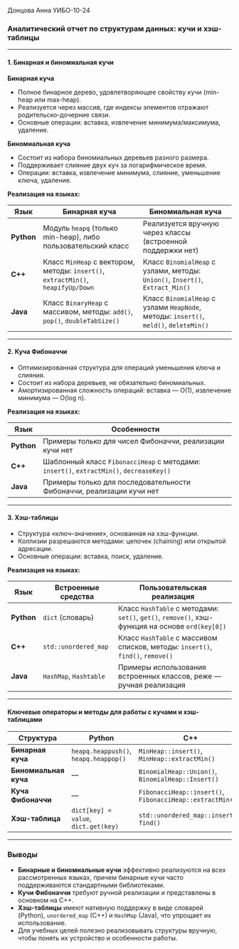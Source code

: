 Донцова Анна УИБО-10-24
### Аналитический отчет по структурам данных: кучи и хэш-таблицы

---

#### **1. Бинарная и биномиальная кучи**

**Бинарная куча**  
- Полное бинарное дерево, удовлетворяющее свойству кучи (min-heap или max-heap).  
- Реализуется через массив, где индексы элементов отражают родительско-дочерние связи.  
- Основные операции: вставка, извлечение минимума/максимума, удаление.  

**Биномиальная куча**  
- Состоит из набора биномиальных деревьев разного размера.  
- Поддерживает слияние двух куч за логарифмическое время.  
- Операции: вставка, извлечение минимума, слияние, уменьшение ключа, удаление.  

**Реализация на языках:**

| Язык       | Бинарная куча                                                                 | Биномиальная куча                                                                 |
|------------|-------------------------------------------------------------------------------|-----------------------------------------------------------------------------------|
| **Python** | Модуль `heapq` (только min-heap), либо пользовательский класс                 | Реализуется вручную через классы (встроенной поддержки нет)                       |
| **C++**    | Класс `MinHeap` с вектором, методы: `insert()`, `extractMin()`, `heapifyUp/Down` | Класс `BinomialHeap` с узлами, методы: `Union()`, `Insert()`, `Extract_Min()`     |
| **Java**   | Класс `BinaryHeap` с массивом, методы: `add()`, `pop()`, `doubleTabSize()`      | Класс `BinomialHeap` с узлами `HeapNode`, методы: `insert()`, `meld()`, `deleteMin()` |

---

#### **2. Куча Фибоначчи**

- Оптимизированная структура для операций уменьшения ключа и слияния.  
- Состоит из набора деревьев, не обязательно биномиальных.  
- Амортизированная сложность операций: вставка — O(1), извлечение минимума — O(log n).  

**Реализация на языках:**

| Язык       | Особенности                                                                 |
|------------|-----------------------------------------------------------------------------|
| **Python** | Примеры только для чисел Фибоначчи, реализации кучи нет                    |
| **C++**    | Шаблонный класс `FibonacciHeap` с методами: `insert()`, `extractMin()`, `decreaseKey()` |
| **Java**   | Примеры только для последовательности Фибоначчи, реализации кучи нет        |

---

#### **3. Хэш-таблицы**

- Структура «ключ–значение», основанная на хэш-функции.  
- Коллизии разрешаются методами: цепочек (chaining) или открытой адресации.  
- Основные операции: вставка, поиск, удаление.  

**Реализация на языках:**

| Язык       | Встроенные средства                          | Пользовательская реализация                                                                 |
|------------|---------------------------------------------|----------------------------------------------------------------------------------------------|
| **Python** | `dict` (словарь)                            | Класс `HashTable` с методами: `set()`, `get()`, `remove()`, хэш-функция на основе `ord(key[0])` |
| **C++**    | `std::unordered_map`                        | Класс `HashTable` с массивом списков, методы: `insert()`, `find()`, `remove()`                |
| **Java**   | `HashMap`, `Hashtable`                      | Примеры использования встроенных классов, реже — ручная реализация                           |

---

#### **Ключевые операторы и методы для работы с кучами и хэш-таблицами**

| Структура       | Python                          | C++                               | Java                             |
|-----------------|----------------------------------|-----------------------------------|----------------------------------|
| **Бинарная куча** | `heapq.heappush()`, `heapq.heappop()` | `MinHeap::insert()`, `MinHeap::extractMin()` | `BinaryHeap.add()`, `BinaryHeap.pop()` |
| **Биномиальная куча** | —                                | `BinomialHeap::Union()`, `BinomialHeap::Insert()` | `BinomialHeap.insert()`, `BinomialHeap.meld()` |
| **Куча Фибоначчи** | —                                | `FibonacciHeap::insert()`, `FibonacciHeap::extractMin()` | —                                |
| **Хэш-таблица** | `dict[key] = value`, `dict.get(key)` | `std::unordered_map::insert()`, `find()` | `HashMap.put()`, `HashMap.get()` |

---

### Выводы

- **Бинарные и биномиальные кучи** эффективно реализуются на всех рассмотренных языках, причем бинарные кучи часто поддерживаются стандартными библиотеками.  
- **Кучи Фибоначчи** требуют ручной реализации и представлены в основном на C++.  
- **Хэш-таблицы** имеют нативную поддержку в виде словарей (Python), `unordered_map` (C++) и `HashMap` (Java), что упрощает их использование.  
- Для учебных целей полезно реализовывать структуры вручную, чтобы понять их устройство и особенности работы.
